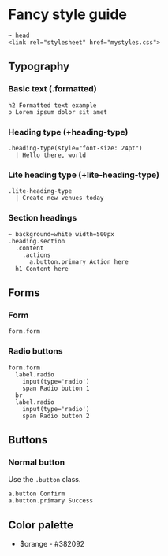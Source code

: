 Fancy style guide
=================

    ~ head
    <link rel="stylesheet" href="mystyles.css">

Typography
----------

### Basic text (.formatted)

    h2 Formatted text example
    p Lorem ipsum dolor sit amet

### Heading type (+heading-type)

    .heading-type(style="font-size: 24pt")
      | Hello there, world

### Lite heading type (+lite-heading-type)

    .lite-heading-type
      | Create new venues today

### Section headings

    ~ background=white width=500px
    .heading.section
      .content
        .actions
          a.button.primary Action here
      h1 Content here

Forms
-----

### Form

    form.form

### Radio buttons

    form.form
      label.radio
        input(type='radio')
        span Radio button 1
      br
      label.radio
        input(type='radio')
        span Radio button 2

Buttons
-------

### Normal button

Use the `.button` class.

    a.button Confirm
    a.button.primary Success

Color palette
-------------

 * $orange - #382092
